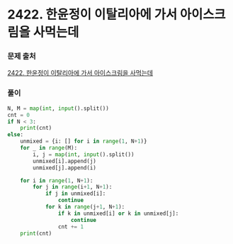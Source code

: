 # 2422. 한윤정이 이탈리아에 가서 아이스크림을 사먹는데


### 문제 출처
[2422. 한윤정이 이탈리아에 가서 아이스크림을 사먹는데](https://www.acmicpc.net/problem/2422)


### 풀이
```python
N, M = map(int, input().split())
cnt = 0
if N < 3:
    print(cnt)
else:
    unmixed = {i: [] for i in range(1, N+1)}
    for _ in range(M):
        i, j = map(int, input().split())
        unmixed[i].append(j)
        unmixed[j].append(i)

    for i in range(1, N+1):
        for j in range(i+1, N+1):
            if j in unmixed[i]:
                continue
            for k in range(j+1, N+1):
                if k in unmixed[i] or k in unmixed[j]:
                    continue
                cnt += 1
    print(cnt)

```